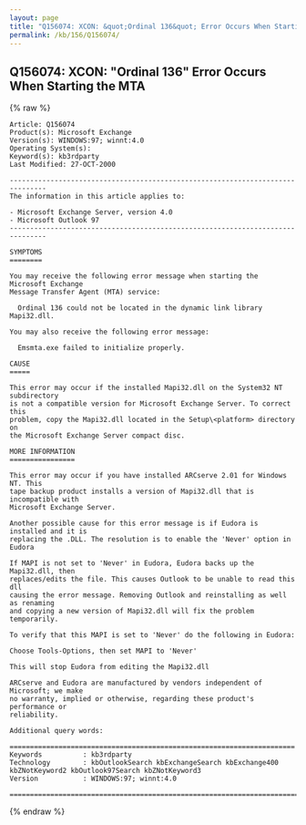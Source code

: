 ```yaml
---
layout: page
title: "Q156074: XCON: &quot;Ordinal 136&quot; Error Occurs When Starting the MTA"
permalink: /kb/156/Q156074/
---
```


## Q156074: XCON: &quot;Ordinal 136&quot; Error Occurs When Starting the MTA

{% raw %}

	Article: Q156074
	Product(s): Microsoft Exchange
	Version(s): WINDOWS:97; winnt:4.0
	Operating System(s): 
	Keyword(s): kb3rdparty
	Last Modified: 27-OCT-2000
	
	-------------------------------------------------------------------------------
	The information in this article applies to:
	
	- Microsoft Exchange Server, version 4.0 
	- Microsoft Outlook 97 
	-------------------------------------------------------------------------------
	
	SYMPTOMS
	========
	
	You may receive the following error message when starting the Microsoft Exchange
	Message Transfer Agent (MTA) service:
	
	  Ordinal 136 could not be located in the dynamic link library Mapi32.dll.
	
	You may also receive the following error message:
	
	  Emsmta.exe failed to initialize properly.
	
	CAUSE
	=====
	
	This error may occur if the installed Mapi32.dll on the System32 NT subdirectory
	is not a compatible version for Microsoft Exchange Server. To correct this
	problem, copy the Mapi32.dll located in the Setup\<platform> directory on
	the Microsoft Exchange Server compact disc.
	
	MORE INFORMATION
	================
	
	This error may occur if you have installed ARCserve 2.01 for Windows NT. This
	tape backup product installs a version of Mapi32.dll that is incompatible with
	Microsoft Exchange Server.
	
	Another possible cause for this error message is if Eudora is installed and it is
	replacing the .DLL. The resolution is to enable the 'Never' option in Eudora
	
	If MAPI is not set to 'Never' in Eudora, Eudora backs up the Mapi32.dll, then
	replaces/edits the file. This causes Outlook to be unable to read this dll
	causing the error message. Removing Outlook and reinstalling as well as renaming
	and copying a new version of Mapi32.dll will fix the problem temporarily.
	
	To verify that this MAPI is set to 'Never' do the following in Eudora:
	
	Choose Tools-Options, then set MAPI to 'Never'
	
	This will stop Eudora from editing the Mapi32.dll
	
	ARCserve and Eudora are manufactured by vendors independent of Microsoft; we make
	no warranty, implied or otherwise, regarding these product's performance or
	reliability.
	
	Additional query words:
	
	======================================================================
	Keywords          : kb3rdparty 
	Technology        : kbOutlookSearch kbExchangeSearch kbExchange400 kbZNotKeyword2 kbOutlook97Search kbZNotKeyword3
	Version           : WINDOWS:97; winnt:4.0
	
	=============================================================================
	

{% endraw %}
